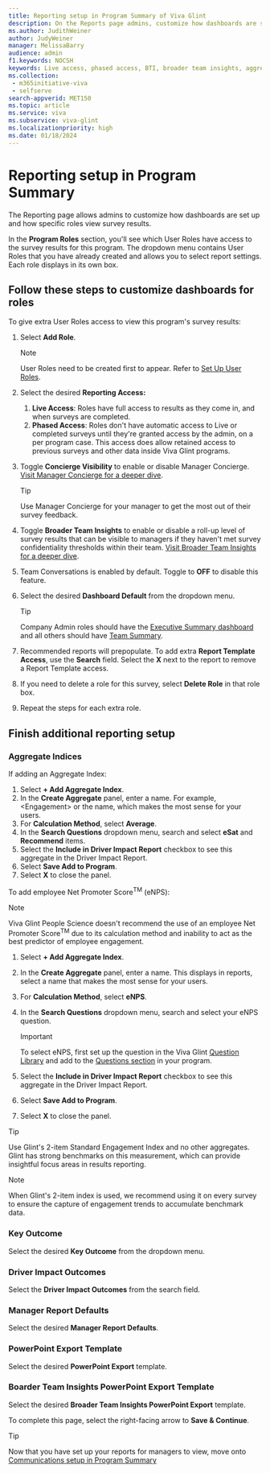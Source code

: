 ```yaml
---
title: Reporting setup in Program Summary of Viva Glint
description: On the Reports page admins, customize how dashboards are set up and how specific roles view them. 
ms.author: JudithWeiner
author: JudyWeiner
manager: MelissaBarry
audience: admin
f1.keywords: NOCSH
keywords: Live access, phased access, BTI, broader team insights, aggregate indices, aggregate index 
ms.collection: 
 - m365initiative-viva
 - selfserve
search-appverid: MET150
ms.topic: article
ms.service: viva
ms.subservice: viva-glint
ms.localizationpriority: high
ms.date: 01/18/2024
---
```


# Reporting setup in Program Summary

The Reporting page allows admins to customize how dashboards are set up and how specific roles view survey results.

In the **Program Roles** section, you'll see which User Roles have access to the survey results for this program. The dropdown menu contains User Roles that you have already created and allows you to select report settings. Each role displays in its own box.

## Follow these steps to customize dashboards for roles

To give extra User Roles access to view this program's survey results:

1. Select **Add Role**.

   > [!NOTE]
   > User Roles need to be created first to appear. Refer to [Set Up User Roles](https://go.microsoft.com/fwlink/?linkid=2230740).

2. Select the desired **Reporting Access:**

   1. **Live Access**: Roles have full access to results as they come in, and when surveys are completed.
   2. **Phased Access**: Roles don't have automatic access to Live or completed surveys until they're granted access by the admin, on a per program case. This access does allow retained access to previous surveys and other data inside Viva Glint programs.

3. Toggle **Concierge Visibility** to enable or disable Manager Concierge. [Visit Manager Concierge for a deeper dive](https://go.microsoft.com/fwlink/?linkid=2231115).

   > [!TIP]
   > Use Manager Concierge for your manager to get the most out of their survey feedback.

4. Toggle **Broader Team Insights** to enable or disable a roll-up level of survey results that can be visible to managers if they haven't met survey confidentiality thresholds within their team. [Visit Broader Team Insights for a deeper dive](https://go.microsoft.com/fwlink/?linkid=2231012).

5. Team Conversations is enabled by default. Toggle to **OFF** to disable this feature.

6. Select the desired **Dashboard Default** from the dropdown menu.

   > [!TIP]
   > Company Admin roles should have the [Executive Summary dashboard](https://go.microsoft.com/fwlink/?linkid=2231010) and all others should have [Team Summary](https://go.microsoft.com/fwlink/?linkid=2231210).

7. Recommended reports will prepopulate. To add extra **Report Template Access**, use the **Search** field. Select the **X** next to the report to remove a Report Template access.

8. If you need to delete a role for this survey, select **Delete Role** in that role box.

9. Repeat the steps for each extra role.

## Finish additional reporting setup

### Aggregate Indices

If adding an Aggregate Index:

1. Select **+ Add Aggregate Index**.
2. In the **Create Aggregate** panel, enter a name. For example, <Engagement\> or the name, which makes the most sense for your users.
3. For **Calculation Method**, select **Average**.
4. In the **Search Questions** dropdown menu, search and select **eSat** and **Recommend** items.
5. Select the **Include in Driver Impact Report** checkbox to see this aggregate in the Driver Impact Report.
6. Select **Save Add to Program**.
7. Select **X** to close the panel.

To add employee Net Promoter Score<sup>TM</sup> (eNPS):

> [!NOTE]
> Viva Glint People Science doesn't recommend the use of an employee Net Promoter Score<sup>TM</sup> due to its calculation method and inability to act as the best predictor of employee engagement.

1. Select **+ Add Aggregate Index**.
2. In the **Create Aggregate** panel, enter a name. This displays in reports, select a name that makes the most sense for your users.
3. For **Calculation Method**, select **eNPS**.
4. In the **Search Questions** dropdown menu, search and select your eNPS question.

   > [!IMPORTANT]
   > To select eNPS, first set up the question in the Viva Glint [Question Library](https://go.microsoft.com/fwlink/?linkid=2230918) and add to the [Questions section](https://go.microsoft.com/fwlink/?linkid=2231415) in your program.
   
5. Select the **Include in Driver Impact Report** checkbox to see this aggregate in the Driver Impact Report.
6. Select **Save Add to Program**.
7. Select **X** to close the panel.

>[!TIP]
> Use Glint's 2-item Standard Engagement Index and no other aggregates. Glint has strong benchmarks on this measurement, which can provide insightful focus areas in results reporting.

>[!NOTE]
> When Glint's 2-item index is used, we recommend using it on every survey to ensure the capture of engagement trends to accumulate benchmark data.

### Key Outcome

Select the desired **Key Outcome** from the dropdown menu.

### Driver Impact Outcomes

Select the **Driver Impact Outcomes** from the search field.

### Manager Report Defaults

Select the desired **Manager Report Defaults**.

### PowerPoint Export Template

Select the desired **PowerPoint Export** template.

### Boarder Team Insights PowerPoint Export Template

Select the desired **Broader Team Insights PowerPoint Export** template.

To complete this page, select the right-facing arrow to **Save & Continue**.

>[!TIP]
>Now that you have set up your reports for managers to view, move onto [Communications setup in Program Summary](https://go.microsoft.com/fwlink/?linkid=2231342)


